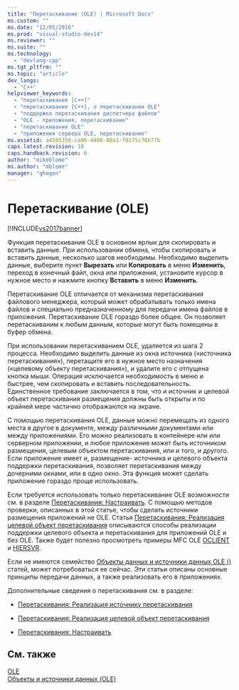 ```yaml
---
title: "Перетаскивание (OLE) | Microsoft Docs"
ms.custom: ""
ms.date: "12/05/2016"
ms.prod: "visual-studio-dev14"
ms.reviewer: ""
ms.suite: ""
ms.technology: 
  - "devlang-cpp"
ms.tgt_pltfrm: ""
ms.topic: "article"
dev_langs: 
  - "C++"
helpviewer_keywords: 
  - "перетаскивание [C++]"
  - "перетаскивание [C++], о перетаскивании OLE"
  - "поддержка перетаскивания диспетчера файлов"
  - "OLE - приложения, перетаскивание"
  - "перетаскивание OLE"
  - "приложения сервера OLE, перетаскивание"
ms.assetid: a4595350-ca06-4400-88a1-f0175c76b77b
caps.latest.revision: 10
caps.handback.revision: 6
author: "mikeblome"
ms.author: "mblome"
manager: "ghogen"
---
```

# Перетаскивание (OLE)
[!INCLUDE[vs2017banner](../assembler/inline/includes/vs2017banner.md)]

Функция перетаскивания OLE в основном ярлык для скопировать и вставить данные.  При использовании обмена, чтобы скопировать и вставить данные, несколько шагов необходимы.  Необходимо выделить данные, выберите пункт **Вырезать** или **Копировать** в меню **Изменить**, переход в конечный файл, окна или приложения, установите курсор в нужное место и нажмите кнопку **Вставить** в меню **Изменить**.  
  
 Перетаскивание OLE отличается от механизма перетаскивания файлового менеджера, который может обрабатывать только имена файлов и специально предназначенному для передачи имена файлов в приложения.  Перетаскивание OLE гораздо более общее.  Он позволяет перетаскиваним к любым данным, которые могут быть помещены в буфер обмена.  
  
 При использовании перетаскиванием OLE, удаляется из шага 2 процесса.  Необходимо выделить данные из окна источника \(«источника перетаскивания»\), перетащите его в нужное место назначения \(«целевому объекту перетаскивания»\), и удалите его с отпущена кнопка мыши.  Операция исключается необходимость в меню и быстрее, чем скопировать и вставить последовательность.  Единственное требование заключается в том, что и источник и целевой объект перетаскивания размещения должны быть открыты и по крайней мере частично отображаются на экране.  
  
 С помощью перетаскивания OLE, данные можно перемещать из одного места в другое в документе, между различными документами или между приложениями.  Его можно реализовать в контейнере или или серверном приложении, и любое приложение может быть источником размещения, целевым объектом перетаскивания, или и того, и другого.  Если приложение имеет и, размещение\- источника и целевого объекта поддержки перетаскивания, позволяет перетаскивания между дочерними окнами, или в одно окно.  Эта функция может сделать приложение гораздо проще использовать.  
  
 Если требуется использовать только перетаскивание OLE возможности см. в разделе [Перетаскивания: Настраивать](../Topic/Drag%20and%20Drop:%20Customizing.md).  С помощью методов проверки, описанных в этой статье, чтобы сделать источники размещения приложений не OLE.  Статья [Перетаскивания: Реализация целевой объект перетаскивания](../mfc/drag-and-drop-implementing-a-drop-target.md) описываются способы реализации поддержки целевого объекта и перетаскивания для приложений OLE и без OLE.  Также будет полезно просмотреть примеры MFC OLE [OCLIENT](../top/visual-cpp-samples.md) и [HIERSVR](../top/visual-cpp-samples.md).  
  
 Если не имеются семейство [Объекты данных и источники данных OLE \(\)](../mfc/data-objects-and-data-sources-ole.md) статей, может потребоваться ее сейчас.  Эти статьи описаны основные принципы передачи данных, а также реализовать его в приложениях.  
  
 Дополнительные сведения о перетаскивания см. в разделе:  
  
-   [Перетаскивания: Реализация источнику перетаскивания](../mfc/drag-and-drop-implementing-a-drop-source.md)  
  
-   [Перетаскивания: Реализация целевой объект перетаскивания](../mfc/drag-and-drop-implementing-a-drop-target.md)  
  
-   [Перетаскивания: Настраивать](../Topic/Drag%20and%20Drop:%20Customizing.md)  
  
## См. также  
 [OLE](../mfc/ole-in-mfc.md)   
 [Объекты и источники данных \(OLE\)](../mfc/data-objects-and-data-sources-ole.md)